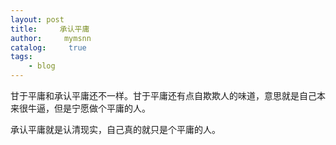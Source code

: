 ```yaml
---
layout: post
title:     承认平庸
author:     mymsnn
catalog: 	 true
tags:
    - blog
---
```


甘于平庸和承认平庸还不一样。甘于平庸还有点自欺欺人的味道，意思就是自己本来很牛逼，但是宁愿做个平庸的人。

承认平庸就是认清现实，自己真的就只是个平庸的人。
